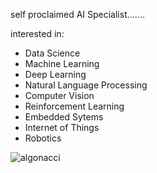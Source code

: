 self proclaimed AI Specialist.......

interested in: 
- Data Science
- Machine Learning
- Deep Learning
- Natural Language Processing
- Computer Vision
- Reinforcement Learning
- Embedded Sytems
- Internet of Things
- Robotics

<p><img align="center" src="https://github-readme-streak-stats.herokuapp.com/?user=algonacci&" alt="algonacci" /></p>
